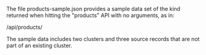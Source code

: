 The file products-sample.json provides a sample data set of the kind returned when hitting the "products" API with no arguments, as in:

/api/products/

The sample data includes two clusters and three source records that are not part of an existing cluster.